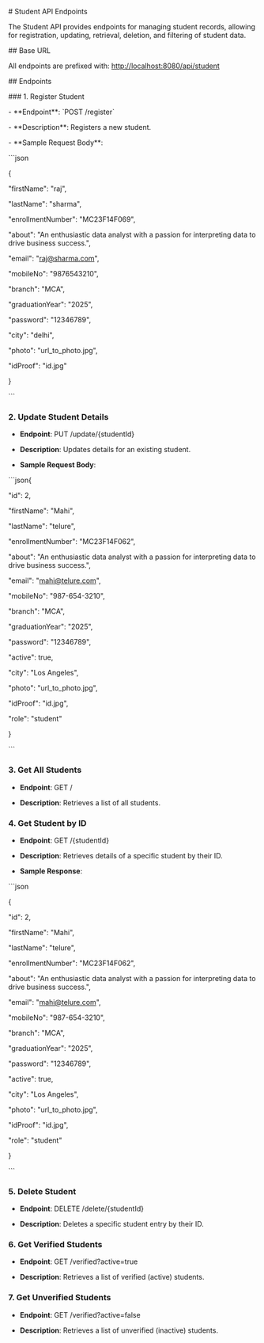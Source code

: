 \# Student API Endpoints

The Student API provides endpoints for managing student records, allowing for registration, updating, retrieval, deletion, and filtering of student data.

\## Base URL

All endpoints are prefixed with: [http://localhost:8080/api/student](http://localhost:8080/api/student)

\## Endpoints

\### 1. Register Student

\- \*\*Endpoint\*\*: \`POST /register\`

\- \*\*Description\*\*: Registers a new student.

\- \*\*Sample Request Body\*\*:

\`\`\`json

{

"firstName": "raj",

"lastName": "sharma",

"enrollmentNumber": "MC23F14F069",

"about": "An enthusiastic data analyst with a passion for interpreting data to drive business success.",

"email": "raj@sharma.com",

"mobileNo": "9876543210",

"branch": "MCA",

"graduationYear": "2025",

"password": "12346789",

"city": "delhi",

"photo": "url\_to\_photo.jpg",

"idProof": "id.jpg"

}

\`\`\`

### 2\. Update Student Details

*   **Endpoint**: PUT /update/{studentId}
    
*   **Description**: Updates details for an existing student.
    
*   **Sample Request Body**:
    

\`\`\`json{

"id": 2,

"firstName": "Mahi",

"lastName": "telure",

"enrollmentNumber": "MC23F14F062",

"about": "An enthusiastic data analyst with a passion for interpreting data to drive business success.",

"email": "mahi@telure.com",

"mobileNo": "987-654-3210",

"branch": "MCA",

"graduationYear": "2025",

"password": "12346789",

"active": true,

"city": "Los Angeles",

"photo": "url\_to\_photo.jpg",

"idProof": "id.jpg",

"role": "student"

}

\`\`\`

### 3\. Get All Students

*   **Endpoint**: GET /
    
*   **Description**: Retrieves a list of all students.
    

### 4\. Get Student by ID

*   **Endpoint**: GET /{studentId}
    
*   **Description**: Retrieves details of a specific student by their ID.
    
*   **Sample Response**:
    

\`\`\`json

{

"id": 2,

"firstName": "Mahi",

"lastName": "telure",

"enrollmentNumber": "MC23F14F062",

"about": "An enthusiastic data analyst with a passion for interpreting data to drive business success.",

"email": "mahi@telure.com",

"mobileNo": "987-654-3210",

"branch": "MCA",

"graduationYear": "2025",

"password": "12346789",

"active": true,

"city": "Los Angeles",

"photo": "url\_to\_photo.jpg",

"idProof": "id.jpg",

"role": "student"

}

\`\`\`

### 5\. Delete Student

*   **Endpoint**: DELETE /delete/{studentId}
    
*   **Description**: Deletes a specific student entry by their ID.
    

### 6\. Get Verified Students

*   **Endpoint**: GET /verified?active=true
    
*   **Description**: Retrieves a list of verified (active) students.
    

### 7\. Get Unverified Students

*   **Endpoint**: GET /verified?active=false
    
*   **Description**: Retrieves a list of unverified (inactive) students.